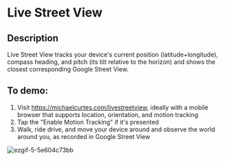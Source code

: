 # Live Street View
## Description
Live Street View tracks your device's current position (latitude+longitude), compass heading, and pitch (its tilt relative to the horizon) and shows the closest corresponding Google Street View.

## To demo: 
1. Visit https://michaelcurtes.com/livestreetview, ideally with a mobile browser that supports location, orientation, and motion tracking
2. Tap the "Enable Motion Tracking" if it's presented
3. Walk, ride drive, and move your device around and observe the world around you, as recorded in Google Street View

![ezgif-5-5e604c73bb](https://user-images.githubusercontent.com/1659459/159081526-e37dadc1-5769-48bb-8538-31b61bcd18e4.gif)
